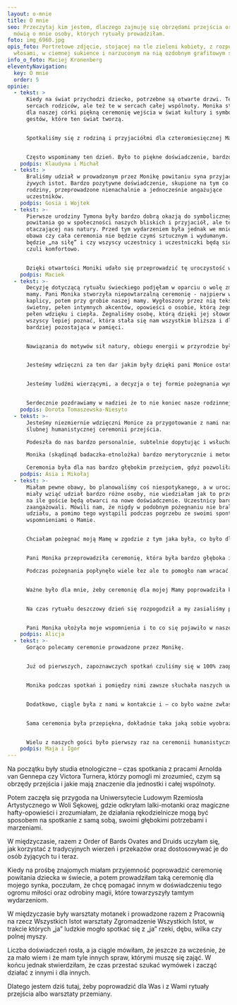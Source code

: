```yaml
---
layout: o-mnie
title: O mnie
seo: Przeczytaj kim jestem, dlaczego zajmuję się obrzędami przejścia oraz co
  mówią o mnie osoby, których rytuały prowadziłam.
foto: img_6960.jpg
opis_foto: Portretowe zdjęcie, stojącej na tle zieleni kobiety, z rozpuszczonymi
  włosami, w ciemnej sukience i narzuconym na nią ozdobnym grafitowym szalu.
info_o_foto: Maciej Kronenberg
eleventyNavigation:
  key: O mnie
  order: 5
opinie:
  - tekst: >
      Kiedy na świat przychodzi dziecko, potrzebne są otwarte drzwi. Te w
      sercach rodziców, ale też te w sercach całej wspólnoty. Monika stworzyła
      dla naszej córki piękną ceremonię wejścia w świat kultury i symbolicznych
      gestów, które ten świat tworzą.    


      Spotkaliśmy się z rodziną i przyjaciółmi dla czteromiesięcznej Matyldy, by razem sądzić ziarno nowego życia. Każdy z gości miał możliwość zrobić dla M. motankę. Życzenia gości mogły zmaterializować się w symbolicznych skarbach, w które zostały wyposażone motanki. Mamy je wszystkie, czekają na jej 18 urodziny.


      Często wspominamy ten dzień. Było to piękne doświadczenie, bardzo nam potrzebne. Dało nam przestrzeń do wspólnego radowania się. Matylda, dziś ośmioletnia, lubi nasze opowieści o tym wydarzeniu, ogląda zdjęcia no i oczywiście szuka po domu motanek.
    podpis: Klaudyna i Michał
  - tekst: >
      Braliśmy udział w prowadzonym przez Monikę powitaniu syna przyjaciół wśród
      żywych istot. Bardzo pozytywne doświadczenie, skupione na tym co ważne dla
      rodziny, przeprowadzone nienachalnie a jednocześnie angażujące
      uczestników.
    podpis: Gosia i Wojtek
  - tekst: >-
      Pierwsze urodziny Tymona były bardzo dobrą okazją do symbolicznego
      powitania go w społeczności naszych bliskich i przyjaciół, ale też
      otaczającej nas natury. Przed tym wydarzeniem była jednak we mnie spora
      obawa czy cała ceremonia nie będzie czymś sztucznym i wydumanym. Czy nie
      będzie „na siłę” i czy wszyscy uczestnicy i uczestniczki będą się na niej
      czuli komfortowo.


      Dzięki otwartości Moniki udało się przeprowadzić tę uroczystość w sposób łączący swobodę i radość z czymś głębszym, poważniejszym. Był piknik na łące, były życzenia spisane na wielkim arkuszu papieru, które dziś wiszą nad łóżkiem Tymona przypominając nam o tym wydarzeniu. Było też sadzenie drzew, dzięki czemu podczas spacerów mamy okazję obserwować jak rosną one razem z naszym synem.
    podpis: Maciek
  - tekst: >-
      Decyzję dotyczącą rytuału świeckiego podjęłam w oparciu o wolę zmarłej
      mamy. Pani Monika stworzyła niepowtarzalną ceremonię - najpierw wewnątrz
      kaplicy, potem przy grobie naszej mamy. Wygłoszony przez nią tekst był
      świetny, pełen intymnych akcentów, opowieści o osobie, którą żegnamy,
      pełen wdzięku i ciepła. Żegnaliśmy osobę, którą dzięki jej słowom mogliśmy
      wszyscy lepiej poznać, która stała się nam wszystkim bliższa i dlatego tym
      bardziej pozostająca w pamięci.


      Nawiązania do motywów sił natury, obiegu energii w przyrodzie były pełne wyobraźni i nadziei. Jeżeli kiedyś będę odchodzić - tak właśnie chciałabym być zapamiętana i oddana siłom natury.


      Jesteśmy wdzięczni za ten dar jakim były dzięki pani Monice ostatnie chwile z mamą - zwieńczone muzyką i słowami tak dodającymi światła w sercu. 


      Jesteśmy ludźmi wierzącymi, a decyzja o tej formie pożegnania wynikała z motywów zupełnie innych niż chęć odwrócenia się od Boga. Bóg-Uniwersum był obecny podczas ceremonii i we wspomnieniach i we wspaniałym nawiązaniu do tego, że wszystko jest energią i wraca do swojego źródła. Bardzo dziękujemy za to, co pani Monika wyczarowała: z naszej pamięci, z letniego popołudnia ze śpiewu ptaków i pełnych ciepła słów, które pozostaną z nami.


      Serdecznie pozdrawiamy w nadziei że to nie koniec nasze rodzinnej historii.
    podpis: Dorota Tomaszewska-Niesyto
  - tekst: >-
      Jesteśmy niezmiernie wdzięczni Monice za przygotowanie z nami naszej
      ślubnej humanistycznej ceremonii przejścia.

      Podeszła do nas bardzo personalnie, subtelnie dopytując i wsłuchując się w historię naszej miłości, nasze korzenie i wartości.

      Monika (skądinąd badaczka-etnolożka) bardzo merytorycznie i metodycznie przeprowadzała nas przez proces twórczo-przygotowawczy, dając nam jednocześnie sporo przestrzeni i zrozumienia w burzliwym dla nas okresie organizacyjnym.

      Ceremonia była dla nas bardzo głębokim przeżyciem, gdyż pozwoliła nam ubrać w gesty i rytuały nasze wartości, uczucia i intencje, znajdując adekwatną formę i odpowiedź na nasze duchowe potrzeby w tym ważnym momencie naszego życia.
    podpis: Asia i Mikołaj
  - tekst: >-
      Miałam pewne obawy, bo planowaliśmy coś niespotykanego, a w uroczystości
      miały wziąć udział bardzo różne osoby, nie wiedziałam jak to przebiegnie i
      na ile goście będą otwarci na nowe doświadczenie. Uczestnicy bardzo się
      zaangażowali. Mówili nam, że nigdy w podobnym pożegnaniu nie brali
      udziału, a pomimo tego wystąpili podczas pogrzebu ze swoimi spontanicznymi
      wspomnieniami o Mamie.


      Chciałam pożegnać moją Mamę w zgodzie z tym jaka była, co było dla Niej ważne, bardzo chciałam, żeby uroczystość była przeprowadzona przez osobę, która się w nią zaangażuje, zależało mi na tym, żeby to było prawdziwe pożegnanie a nie kilka formułek.


      Pani Monika przeprowadziła ceremonię, która była bardzo głęboka i poruszająca, uwolniła emocje i pani Monika nas przez nie prowadziła.

      Podczas pożegnania popłynęło wiele łez ale to pomogło nam wracać do siebie z uczuciem, że energia Mamy jest z nami, teraz w inny sposób.


      Ważne było dla mnie, żeby ceremonię dla mojej Mamy poprowadziła kobieta, tak podpowiedziała mi intuicja i rzeczywiście było coś niesamowitego w tym jak pani Monika w swojej delikatności, w ciemnej, stonowanej sukni i długim warkoczu prowadzi tę ceremonię spokojna i charyzmatyczna.


      Na czas rytuału deszczowy dzień się rozpogodził a my zasialiśmy polne kwiaty, które teraz rosną na grobie Mamy.


      Pani Monika ułożyła moje wspomnienia i to co się pojawiło w naszej rozmowie przed uroczystością w piękną opowieść, niesamowicie wzruszającą i dającą otuchę. Minęło sporo czasu, a ta opowieść nadal do mnie wraca."
    podpis: Alicja
  - tekst: >-
      Gorąco polecamy ceremonie prowadzone przez Monikę.


      Już od pierwszych, zapoznawczych spotkań czuliśmy się w 100% zaopiekowani i wiedzieliśmy, że jesteśmy w dobrych rękach.


      Monika podczas spotkań i pomiędzy nimi zawsze słuchała naszych uwag, proponowała wiele rzeczy tak, żebyśmy mogli sami wybrać, co oddaje nasz charakter i co chcielibyśmy mieć na naszej ceremonii.


      Dodatkowo, ciągle była z nami w kontakcie i – co było ważne zwłaszcza w przedślubnym wirze przygotowań, przypominała nam o wielu kwestiach związanych z ceremonią, które po prostu wylatywały nam z głowy.


      Sama ceremonia była przepiękna, dokładnie taka jaką sobie wyobrażaliśmy! 


      Wielu z naszych gości było pierwszy raz na ceremonii humanistycznej – niektórzy byli sceptyczni ze względu na brak ślubu kościelnego, a mimo to po ceremonii słyszeliśmy same miłe słowa – chwalili cały nastrój ceremonii, przemówienia i fakt, że była bardzo spersonalizowana.
    podpis: Maja i Igor
---
```

Na początku były studia etnologiczne – czas spotkania z pracami Arnolda van Gennepa czy Victora Turnera, którzy pomogli mi zrozumieć, czym są obrzędy przejścia i jakie mają znaczenie dla jednostki i całej wspólnoty.

Potem zaczęła się przygoda na Uniwersytecie Ludowym Rzemiosła Artystycznego w Woli Sękowej, gdzie odkryłam lalki-motanki oraz magiczne hafty-opowieści i zrozumiałam, że działania rękodzielnicze mogą być sposobem na spotkanie z samą sobą, swoimi głębokimi potrzebami i marzeniami.

W międzyczasie, razem z Order of Bards Ovates and Druids uczyłam się, jak korzystać z tradycyjnych wierzeń i przekazów oraz dostosowywać je do osób żyjących tu i teraz.

Kiedy na prośbę znajomych miałam przyjemność poprowadzić ceremonię powitania dziecka w świecie, a potem prowadziłam taką ceremonię dla mojego synka, poczułam, że chcę pomagać innym w doświadczeniu tego ogromu miłości oraz odrobiny magii, które towarzyszyły tamtym wydarzeniom.

W międzyczasie były warsztaty motanek i prowadzone razem z Pracownią na rzecz Wszystkich Istot warsztaty Zgromadzenie Wszystkich Istot, w trakcie których „ja” ludzkie mogło spotkać się z „ja” rzeki, dębu, wilka czy polnej myszy.

Liczba doświadczeń rosła, a ja ciągle mówiłam, że jeszcze za wcześnie, że za mało wiem i że mam tyle innych spraw, którymi muszę się zająć. 
W końcu jednak stwierdziłam, że czas przestać szukać wymówek i zacząć działać z innymi i dla innych.

Dlatego jestem dziś tutaj, żeby poprowadzić dla Was i z Wami rytuały przejścia albo warsztaty przemiany.